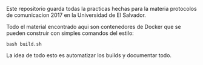 Este repositorio guarda todas la practicas hechas para la materia
protocolos de comunicacion 2017 en la Universidad de El Salvador.

Todo el material encontrado aqui son contenedores de Docker que se pueden
construir con simples comandos del estilo:

	bash build.sh

La idea de todo esto es automatizar los builds y documentar todo.
